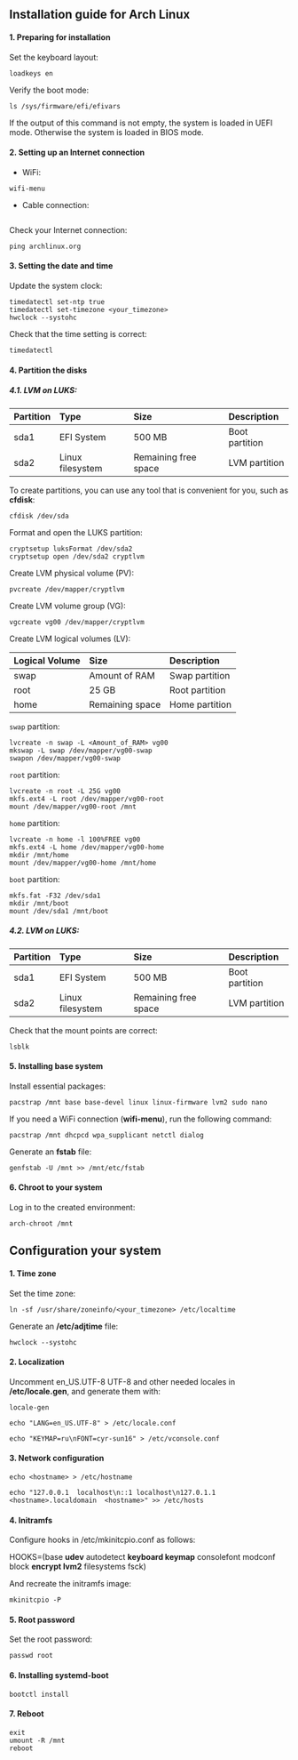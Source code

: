 ## Installation guide for Arch Linux

#### 1. Preparing for installation

Set the keyboard layout:
```
loadkeys en
```

Verify the boot mode:
```
ls /sys/firmware/efi/efivars
```
If the output of this command is not empty, the system is loaded in UEFI mode.
Otherwise the system is loaded in BIOS mode.

#### 2. Setting up an Internet connection

* WiFi:
```
wifi-menu
```

* Cable connection:

```
```

Check your Internet connection:
```
ping archlinux.org
```

#### 3. Setting the date and time

Update the system clock:
```
timedatectl set-ntp true
timedatectl set-timezone <your_timezone>
hwclock --systohc
```

Check that the time setting is correct:
```
timedatectl
```

#### 4. Partition the disks

##### 4.1. LVM on LUKS:

| Partition | Type             | Size                 | Description    |
|:----------|:-----------------|:---------------------|:---------------|
| sda1      | EFI System       | 500 MB               | Boot partition |
| sda2      | Linux filesystem | Remaining free space | LVM partition  |

To create partitions, you can use any tool that is convenient for you, such as **cfdisk**:
```
cfdisk /dev/sda
```

Format and open the LUKS partition:
```
cryptsetup luksFormat /dev/sda2
cryptsetup open /dev/sda2 cryptlvm
```

Create LVM physical volume (PV):
```
pvcreate /dev/mapper/cryptlvm
```

Create LVM volume group (VG):
```
vgcreate vg00 /dev/mapper/cryptlvm
```

Create LVM logical volumes (LV):

| Logical Volume | Size            | Description    |
|:---------------|:----------------|:---------------|
| swap           | Amount of RAM   | Swap partition |
| root           | 25 GB           | Root partition |
| home           | Remaining space | Home partition |

```swap``` partition:
```
lvcreate -n swap -L <Amount_of_RAM> vg00
mkswap -L swap /dev/mapper/vg00-swap
swapon /dev/mapper/vg00-swap
```

```root``` partition:
```
lvcreate -n root -L 25G vg00
mkfs.ext4 -L root /dev/mapper/vg00-root
mount /dev/mapper/vg00-root /mnt
```

```home``` partition:
```
lvcreate -n home -l 100%FREE vg00
mkfs.ext4 -L home /dev/mapper/vg00-home
mkdir /mnt/home
mount /dev/mapper/vg00-home /mnt/home
```

```boot``` partition:
```
mkfs.fat -F32 /dev/sda1
mkdir /mnt/boot
mount /dev/sda1 /mnt/boot
```

##### 4.2. LVM on LUKS:

| Partition | Type             | Size                 | Description    |
|:----------|:-----------------|:---------------------|:---------------|
| sda1      | EFI System       | 500 MB               | Boot partition |
| sda2      | Linux filesystem | Remaining free space | LVM partition  |

Check that the mount points are correct:
```
lsblk
```

#### 5. Installing base system

Install essential packages:
```
pacstrap /mnt base base-devel linux linux-firmware lvm2 sudo nano
```

If you need a WiFi connection (**wifi-menu**), run the following command:
```
pacstrap /mnt dhcpcd wpa_supplicant netctl dialog
```

Generate an **fstab** file:
```
genfstab -U /mnt >> /mnt/etc/fstab
```

#### 6. Chroot to your system

Log in to the created environment:
```
arch-chroot /mnt
```

## Configuration your system

#### 1. Time zone

Set the time zone:
```
ln -sf /usr/share/zoneinfo/<your_timezone> /etc/localtime
```

Generate an **/etc/adjtime** file:
```
hwclock --systohc
```

#### 2. Localization

Uncomment en_US.UTF-8 UTF-8 and other needed locales in **/etc/locale.gen**, and generate them with:
```
locale-gen
```
```
echo "LANG=en_US.UTF-8" > /etc/locale.conf
```
```
echo "KEYMAP=ru\nFONT=cyr-sun16" > /etc/vconsole.conf
```

#### 3. Network configuration

```
echo <hostname> > /etc/hostname
```
```
echo "127.0.0.1  localhost\n::1 localhost\n127.0.1.1   <hostname>.localdomain  <hostname>" >> /etc/hosts
```

#### 4. Initramfs

Configure hooks in /etc/mkinitcpio.conf as follows:

HOOKS=(base **udev** autodetect **keyboard keymap** consolefont modconf block **encrypt lvm2** filesystems fsck)

And recreate the initramfs image:
```
mkinitcpio -P
```

#### 5. Root password

Set the root password:
```
passwd root
```
#### 6. Installing systemd-boot

```
bootctl install
```

#### 7. Reboot

```
exit
umount -R /mnt
reboot
```
